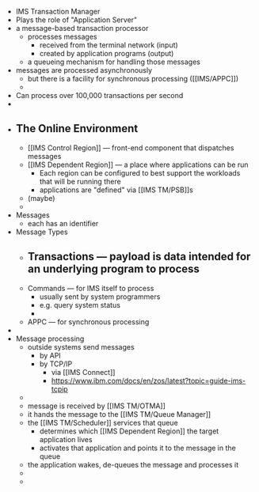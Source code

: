 - IMS Transaction Manager
- Plays the role of "Application Server"
- a message-based transaction processor
	- processes messages
		- received from the terminal network (input)
		- created by application programs (output)
	- a queueing mechanism for handling those messages
- messages are processed asynchronously
	- but there is a facility for synchronous processing ([[IMS/APPC]])
	-
- Can process over 100,000 transactions per second
-
- ## The Online Environment
	- [[IMS Control Region]] — front-end component that dispatches messages
	- [[IMS Dependent Region]] — a place where applications can be run
		- Each region can be configured to best support the workloads that will be running there
		- applications are "defined" via [[IMS TM/PSB]]s
	- (maybe)
	-
- Messages
	- each has an identifier
- Message Types
	- Transactions — payload is data intended for an underlying program to process
		-
	- Commands — for IMS itself to process
		- usually sent by system programmers
		- e.g. query system status
		-
	- APPC — for synchronous processing
-
- Message processing
	- outside systems send messages
		- by API
		- by TCP/IP
			- via [[IMS Connect]]
			- https://www.ibm.com/docs/en/zos/latest?topic=guide-ims-tcpip
	-
	- message is received by [[IMS TM/OTMA]]
	- it hands the message to the [[IMS TM/Queue Manager]]
	- the [[IMS TM/Scheduler]] services that queue
		- determines which [[IMS Dependent Region]] the target application lives
		- activates that application and points it to the message in the queue
	- the application wakes, de-queues the message and processes it
	-
	-